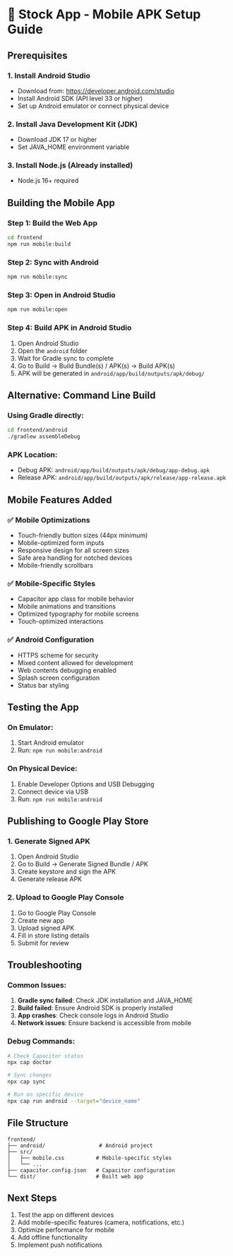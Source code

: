 # 📱 Stock App - Mobile APK Setup Guide

## Prerequisites

### 1. Install Android Studio
- Download from: https://developer.android.com/studio
- Install Android SDK (API level 33 or higher)
- Set up Android emulator or connect physical device

### 2. Install Java Development Kit (JDK)
- Download JDK 17 or higher
- Set JAVA_HOME environment variable

### 3. Install Node.js (Already installed)
- Node.js 16+ required

## Building the Mobile App

### Step 1: Build the Web App
```bash
cd frontend
npm run mobile:build
```

### Step 2: Sync with Android
```bash
npm run mobile:sync
```

### Step 3: Open in Android Studio
```bash
npm run mobile:open
```

### Step 4: Build APK in Android Studio
1. Open Android Studio
2. Open the `android` folder
3. Wait for Gradle sync to complete
4. Go to Build → Build Bundle(s) / APK(s) → Build APK(s)
5. APK will be generated in `android/app/build/outputs/apk/debug/`

## Alternative: Command Line Build

### Using Gradle directly:
```bash
cd frontend/android
./gradlew assembleDebug
```

### APK Location:
- Debug APK: `android/app/build/outputs/apk/debug/app-debug.apk`
- Release APK: `android/app/build/outputs/apk/release/app-release.apk`

## Mobile Features Added

### ✅ Mobile Optimizations
- Touch-friendly button sizes (44px minimum)
- Mobile-optimized form inputs
- Responsive design for all screen sizes
- Safe area handling for notched devices
- Mobile-friendly scrollbars

### ✅ Mobile-Specific Styles
- Capacitor app class for mobile behavior
- Mobile animations and transitions
- Optimized typography for mobile screens
- Touch-optimized interactions

### ✅ Android Configuration
- HTTPS scheme for security
- Mixed content allowed for development
- Web contents debugging enabled
- Splash screen configuration
- Status bar styling

## Testing the App

### On Emulator:
1. Start Android emulator
2. Run: `npm run mobile:android`

### On Physical Device:
1. Enable Developer Options and USB Debugging
2. Connect device via USB
3. Run: `npm run mobile:android`

## Publishing to Google Play Store

### 1. Generate Signed APK
1. Open Android Studio
2. Go to Build → Generate Signed Bundle / APK
3. Create keystore and sign the APK
4. Generate release APK

### 2. Upload to Google Play Console
1. Go to Google Play Console
2. Create new app
3. Upload signed APK
4. Fill in store listing details
5. Submit for review

## Troubleshooting

### Common Issues:
1. **Gradle sync failed**: Check JDK installation and JAVA_HOME
2. **Build failed**: Ensure Android SDK is properly installed
3. **App crashes**: Check console logs in Android Studio
4. **Network issues**: Ensure backend is accessible from mobile

### Debug Commands:
```bash
# Check Capacitor status
npx cap doctor

# Sync changes
npx cap sync

# Run on specific device
npx cap run android --target="device_name"
```

## File Structure
```
frontend/
├── android/                 # Android project
├── src/
│   ├── mobile.css          # Mobile-specific styles
│   └── ...
├── capacitor.config.json   # Capacitor configuration
└── dist/                   # Built web app
```

## Next Steps
1. Test the app on different devices
2. Add mobile-specific features (camera, notifications, etc.)
3. Optimize performance for mobile
4. Add offline functionality
5. Implement push notifications
